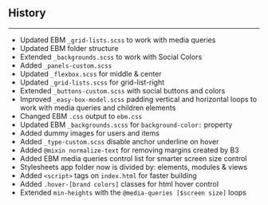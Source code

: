 ## History
___

- Updated EBM `_grid-lists.scss` to work with media queries
- Updated EBM folder structure
- Extended `_backgrounds.scss` to work with Social Colors 
- Added `_panels-custom.scss`
- Updated `_flexbox.scss` for middle & center
- Updated `_grid-lists.scss` for grid-list-right
- Extended `_buttons-custom.scss` with social buttons and colors
- Improved `_easy-box-model.scss` padding vertical and horizontal loops to work with media queries and children elements
- Changed EBM `.css` output to `ebm.css`
- Updated EBM `_backgrounds.scss` for `background-color:` property
- Added dummy images for users and items
- Added `_type-custom.scss` disable anchor underline on hover
- Added `@mixin normalize-text` for removing margins created by B3
- Added EBM media queries control list for smarter screen size control
- Stylesheets app folder now is divided by: elements, modules & views
- Added `<script>` tags on `index.html` for faster building
- Added `.hover-[brand colors]` classes for html hover control
- Extended `min-heights` with the `@media-queries [$screen size]` loops